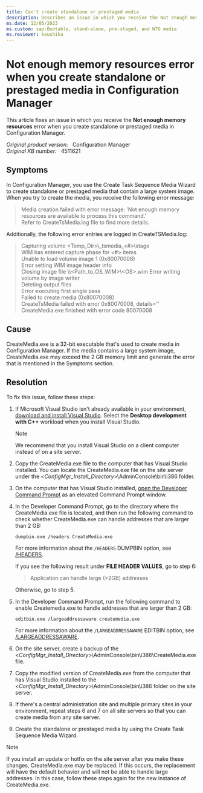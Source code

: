 ```yaml
---
title: Can't create standalone or prestaged media
description: Describes an issue in which you receive the Not enough memory resources error when you create Configuration Manager standalone or prestaged media.
ms.date: 12/05/2023
ms.custom: sap:Bootable, stand-alone, pre-staged, and WTG media
ms.reviewer: kaushika
---
```

# Not enough memory resources error when you create standalone or prestaged media in Configuration Manager

This article fixes an issue in which you receive the **Not enough memory resources** error when you create standalone or prestaged media in Configuration Manager.

_Original product version:_ &nbsp; Configuration Manager  
_Original KB number:_ &nbsp; 4511621

## Symptoms

In Configuration Manager, you use the Create Task Sequence Media Wizard to create standalone or prestaged media that contain a large system image. When you try to create the media, you receive the following error message:

> Media creation failed with error message: 'Not enough memory resources are available to process this command.'  
> Refer to CreateTsMedia.log file to find more details.

Additionally, the following error entries are logged in CreateTSMedia.log:

> Capturing volume <Temp_Dir>\\_tsmedia\_<#>\stage  
> WIM has entered capture phase for <#> items  
> Unable to load volume image 1 (0x80070008)  
> Error setting WIM image header info  
> Closing image file \\\\<Path_to_OS_WIM>\\\<OS>.wim
> Error writing volume by image writer  
> Deleting output files  
> Error executing first single pass  
> Failed to create media (0x80070008)  
> CreateTsMedia failed with error 0x80070008, details=''  
> CreateMedia.exe finished with error code 80070008

## Cause

CreateMedia.exe is a 32-bit executable that's used to create media in Configuration Manager. If the media contains a large system image, CreateMedia.exe may exceed the 2 GB memory limit and generate the error that is mentioned in the Symptoms section.

## Resolution

To fix this issue, follow these steps:

1. If Microsoft Visual Studio isn't already available in your environment, [download and install Visual Studio](/visualstudio/install/install-visual-studio). Select the **Desktop development with C++** workload when you install Visual Studio.

   > [!NOTE]
   > We recommend that you install Visual Studio on a client computer instead of on a site server.

2. Copy the CreateMedia.exe file to the computer that has Visual Studio installed. You can locate the CreateMedia.exe file on the site server under the <*ConfigMgr_Install_Directory*>\AdminConsole\bin\i386 folder.
3. On the computer that has Visual Studio installed, [open the Developer Command Prompt](/cpp/build/building-on-the-command-line#developer_command_prompt) as an elevated Command Prompt window.
4. In the Developer Command Prompt, go to the directory where the CreateMedia.exe file is located, and then run the following command to check whether CreateMedia.exe can handle addresses that are larger than 2 GB:

   ```console
   dumpbin.exe /headers CreateMedia.exe
   ```

   For more information about the `/HEADERS` DUMPBIN option, see [/HEADERS](/cpp/build/reference/headers).

   If you see the following result under **FILE HEADER VALUES**, go to step 6:

   > Application can handle large (>2GB) addresses

   Otherwise, go to step 5.

5. In the Developer Command Prompt, run the following command to enable Createmedia.exe to handle addresses that are larger than 2 GB:

   ```console
   editbin.exe /largeaddressaware createmedia.exe
   ```

   For more information about the `/LARGEADDRESSAWARE` EDITBIN option, see [/LARGEADDRESSAWARE](/cpp/build/reference/largeaddressaware).

6. On the site server, create a backup of the <*ConfigMgr_Install_Directory*>\AdminConsole\bin\i386\CreateMedia.exe file.
7. Copy the modified version of CreateMedia.exe from the computer that has Visual Studio installed to the <*ConfigMgr_Install_Directory*>\AdminConsole\bin\i386 folder on the site server.
8. If there's a central administration site and multiple primary sites in your environment, repeat steps 6 and 7 on all site servers so that you can create media from any site server.
9. Create the standalone or prestaged media by using the Create Task Sequence Media Wizard.

> [!NOTE]
> If you install an update or hotfix on the site server after you make these changes, CreateMedia.exe may be replaced. If this occurs, the replacement will have the default behavior and will not be able to handle large addresses. In this case, follow these steps again for the new instance of CreateMedia.exe.
